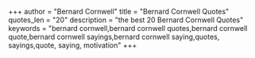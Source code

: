 +++
author = "Bernard Cornwell"
title = "Bernard Cornwell Quotes"
quotes_len = "20"
description = "the best 20 Bernard Cornwell Quotes"
keywords = "bernard cornwell,bernard cornwell quotes,bernard cornwell quote,bernard cornwell sayings,bernard cornwell saying,quotes, sayings,quote, saying, motivation"
+++

